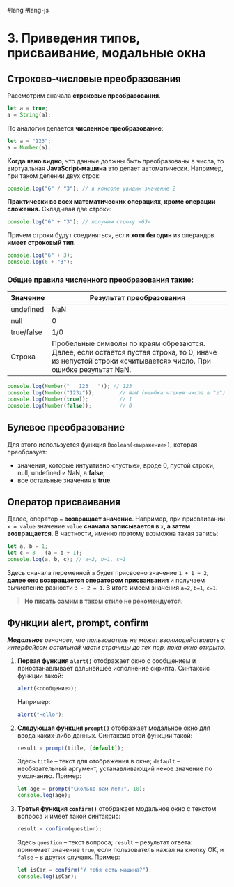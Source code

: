 #lang #lang-js 

# 3. Приведения типов, присваивание, модальные окна

## Строково-числовые преобразования

Рассмотрим сначала **строковые преобразования**.

```javascript
let a = true; 
a = String(a);
```

По аналогии делается **численное преобразование**:

```javascript
let a = "123"; 
a = Number(a);
```

**Когда явно видно**, что данные должны быть преобразованы в числа, то виртуальная **JavaScript-машина** это делает автоматически.
Например, при таком делении двух строк:

```javascript
console.log("6" / "3"); // в консоле увидим значение 2
```

**Практически во всех математических операциях, кроме операции сложения.**
Складывая две строки:

```javascript
console.log("6" + "3"); // получим строку «63»
```

Причем строки будут соединяться, если **хотя бы один** из операндов **имеет строковый тип**.

```javascript
console.log("6" + 3); 
console.log(6 + "3");
```

### Общие правила численного преобразования такие:

| Значение    | Результат преобразования |
|-------------|--------------------------|
| undefined   | NaN                      |
| null        | 0                        |
| true/false  | 1/0                      |
| Строка      | Пробельные символы по краям обрезаются. Далее, если остаётся пустая строка, то 0, иначе из непустой строки «считывается» число. При ошибке результат NaN. |

```javascript
console.log(Number("   123   ")); // 123
console.log(Number("123z"));        // NaN (ошибка чтения числа в "z")
console.log(Number(true));          // 1
console.log(Number(false));         // 0
```

## Булевое преобразование

Для этого используется функция `Boolean(<выражение>)`, которая преобразует:
- значения, которые интуитивно «пустые», вроде 0, пустой строки, null, undefined и NaN, в **false**;
- все остальные значения в **true**.

## Оператор присваивания

Далее, оператор `=` **возвращает значение**. Например, при присваивании `x = value` значение `value` **сначала записывается в `x`, а затем возвращается**. В частности, именно поэтому возможна такая запись:

```javascript
let a, b = 1;
let c = 3 - (a = b + 1);
console.log(a, b, c); // a=2, b=1, c=1
```

Здесь сначала переменной `a` будет присвоено значение `1 + 1 = 2`, **далее оно возвращается оператором присваивания** и получаем вычисление разности `3 - 2 = 1`. В итоге имеем значения `a=2`, `b=1`, `c=1`.

> **Но писать самим в таком стиле не рекомендуется.**

## Функции alert, prompt, confirm

**_Модальное_** _означает, что пользователь не может взаимодействовать с интерфейсом остальной части страницы до тех пор, пока окно открыто._

1. **Первая функция `alert()`** отображает окно с сообщением и приостанавливает дальнейшее исполнение скрипта. Синтаксис функции такой:

   ```javascript
   alert(<сообщение>);
   ```

   Например: 

   ```javascript
   alert("Hello");
   ```

2. **Следующая функция `prompt()`** отображает модальное окно для ввода каких-либо данных. Синтаксис этой функции такой:

   ```javascript
   result = prompt(title, [default]);
   ```

   Здесь `title` – текст для отображения в окне; `default` – необязательный аргумент, устанавливающий некое значение по умолчанию. 
   Пример:

   ```javascript
   let age = prompt("Сколько вам лет?", 18); 
   console.log(age);
   ```

3. **Третья функция `confirm()`** отображает модальное окно с текстом вопроса и имеет такой синтаксис:

   ```javascript
   result = confirm(question);
   ```

   Здесь `question` – текст вопроса; `result` – результат ответа: принимает значение `true`, если пользователь нажал на кнопку OK, и `false` – в других случаях.
   Пример:

   ```javascript
   let isCar = confirm("У тебя есть машина?"); 
   console.log(isCar);
   ```
